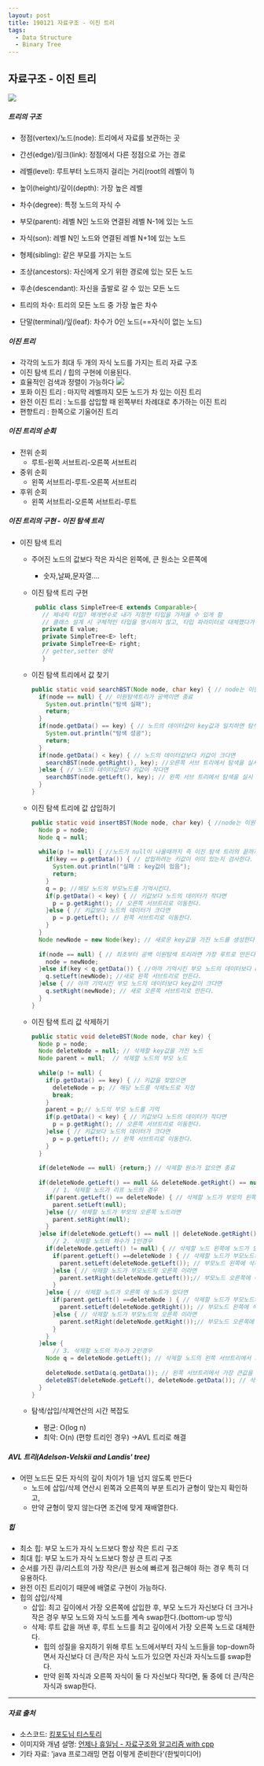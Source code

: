 ```yaml
---
layout: post
title: 190121 자료구조 - 이진 트리
tags:
  - Data Structure
  - Binary Tree
---
```

## 자료구조 - 이진 트리

<img src="http://ehpub.co.kr/wp-content/uploads/2016/06/2-110.png">

##### 트리의 구조

  - 정점(vertex)/노드(node): 트리에서 자료를 보관하는 곳

  - 간선(edge)/링크(link): 정점에서 다른 정점으로 가는 경로

  - 레벨(level): 루트부터 노드까지 걸리는 거리(root의 레벨이 1)

  - 높이(height)/깊이(depth): 가장 높은 레벨

  - 차수(degree): 특정 노드의 자식 수

  - 부모(parent): 레벨 N인 노드와 연결된 레벨 N-1에 있는 노드

  - 자식(son): 레벨 N인 노드와 연결된 레벨 N+1에 있는 노드

  - 형제(sibling): 같은 부모를 가지는 노드

  - 조상(ancestors): 자신에게 오기 위한 경로에 있는 모든 노드

  - 후손(descendant): 자신을 출발로 갈 수 있는 모든 노드

  - 트리의 차수: 트리의 모든 노드 중 가장 높은 차수

  - 단말(terminal)/잎(leaf): 차수가 0인 노드(==자식이 없는 노드)

    

##### 이진 트리

  - 각각의 노드가 최대 두 개의 자식 노드를 가지는 트리 자료 구조
  - 이진 탐색 트리 / 힙의 구현에 이용된다.
  - 효율적인 검색과 정렬이 가능하다
    <img src="http://ehpub.co.kr/wp-content/uploads/2016/06/3-50.png"> 
  - 포화 이진 트리 : 마지막 레벨까지 모든 노드가 차 있는 이진 트리
  - 완전 이진 트리 : 노드를 삽입할 때 왼쪽부터 차례대로 추가하는 이진 트리
  - 편향트리 : 한쪽으로 기울어진 트리



##### 이진 트리의 순회

  - 전위 순회
    - 루트-왼쪽 서브트리-오른쪽 서브트리
  - 중위 순회
    - 왼쪽 서브트리-루트-오른쪽 서브트리
  - 후위 순회
    - 왼쪽 서브트리-오른쪽 서브트리-루트



##### 이진 트리의 구현 - 이진 탐색 트리

- 이진 탐색 트리
  - 주어진 노드의 값보다 작은 자식은 왼쪽에, 큰 원소는 오른쪽에

    - 숫자,날짜,문자열....

  - 이진 탐색 트리 구현

       ```java
        public class SimpleTree<E extends Comparable>{
          // 제네릭 타입? 매개변수로 내가 지정한 타입을 가져올 수 있게 함
          // 클래스 설계 시 구체적인 타입을 명시하지 않고, 타입 파라미터로 대체했다가 실제 클래스가 사용될 때 구체적인 타입으로 지정되면서 타입변환을 최소화시킨다.
          private E value;
          private SimpleTree<E> left;
          private SimpleTree<E> right;
          // getter,setter 생략
          }
       ```

  - 이진 탐색 트리에서 값 찾기

      ```java
      public static void searchBST(Node node, char key) { // node는 이원 탐색 트리, key는 탐색 키 값
        if(node == null) { // 이원탐색트리가 공백이면 종료
          System.out.println("탐색 실패");
          return;
        }
        if(node.getData() == key) { // 노드의 데이터값이 key값과 일치하면 탐색 성공후 종료
          System.out.println("탐색 성공");
          return;
        }
        if(node.getData() < key) { // 노드의 데이터값보다 키값이 크다면 
          searchBST(node.getRight(), key); //오른쪽 서브 트리에서 탐색을 실시
        }else { // 노드의 데이터값보다 키값이 작다면
          searchBST(node.getLeft(), key); // 왼쪽 서브 트리에서 탐색을 실시
        }
      }
      ```

  - 이진 탐색 트리에 값 삽입하기

      ```java
      public static void insertBST(Node node, char key) { //node는 이원탐색트리, key는 삽입하려는 키 값
        Node p = node;
        Node q = null;
         
        while(p != null) { //노드가 null이 나올때까지 즉 이진 탐색 트리의 끝까지 검사 한다.
          if(key == p.getData()) { // 삽입하려는 키값이 이미 있는지 검사한다.
            System.out.println("실패 : key값이 있음");
            return;
          }
          q = p; //해당 노드의 부모노드를 기억시킨다.
          if(p.getData() < key) { // 키값보다 노드의 데이터가 작다면
            p = p.getRight(); // 오른쪽 서브트리로 이동한다.
          }else { // 키값보다 노드의 데이터가 크다면
            p = p.getLeft(); // 왼쪽 서브트리로 이동한다.
          }
        }
        Node newNode = new Node(key); // 새로운 key값을 가진 노드를 생성한다.
         
        if(node == null) { // 최초부터 공백 이원탐색 트리라면 가장 루트로 만든다.
          node = newNode;
        }else if(key < q.getData()) { //아까 기억시킨 부모 노드의 데이터보다 key값이 작다면
          q.setLeft(newNode); //새로 왼쪽 서브트리로 만든다.
        }else { // 아까 기억시킨 부모 노드의 데이터보다 key값이 크다면
          q.setRight(newNode); // 새로 오른쪽 서브트리로 만든다.
        }
      }
      ```

  - 이진 탐색 트리 값 삭제하기

      ```java
      public static void deleteBST(Node node, char key) {
        Node p = node;
        Node deleteNode = null; // 삭제할 key값을 가진 노드
        Node parent = null;  // 삭제할 노드의 부모 노드
         
        while(p != null) {
          if(p.getData() == key) { // 키값을 찾았으면
            deleteNode = p; // 해당 노드릉 삭제노드로 지정
            break;
          }
          parent = p;// 노드의 부모 노드를 기억
          if(p.getData() < key) { // 키값보다 노드의 데이터가 작다면
            p = p.getRight(); // 오른쪽 서브트리로 이동한다.
          }else { // 키값보다 노드의 데이터가 크다면
            p = p.getLeft(); // 왼쪽 서브트리로 이동한다.
          }
        }
         
        if(deleteNode == null) {return;} // 삭제할 원소가 없으면 종료
         
        if(deleteNode.getLeft() == null && deleteNode.getRight() == null) { 
            // 1. 삭제할 노드가 리프 노드의 경우
          if(parent.getLeft() == deleteNode) { // 삭제할 노드가 부모의 왼쪽 노드라면
            parent.setLeft(null);
          }else {// 삭제할 노드가 부모의 오른쪽 노드라면
            parent.setRight(null);
          }
        }else if(deleteNode.getLeft() == null || deleteNode.getRight() == null) {
            // 2. 삭제할 노드의 차수가 1인경우
          if(deleteNode.getLeft() != null) { // 삭제할 노드 왼쪽에 노드가 있다면
            if(parent.getLeft() ==deleteNode ) { // 삭제할 노드가 부모노드의 왼쪽이라면
              parent.setLeft(deleteNode.getLeft()); // 부모노드 왼쪽에 삭제할 노드의 왼쪽 서브트리를 붙인다.
            }else { // 삭제할 노드가 부모노드의 오른쪽 이라면
              parent.setRight(deleteNode.getLeft());// 부모노드 오른쪽에 삭제할 노드의 왼쪽 서브트리를 붙인다.
            }
          }else { // 삭제할 노드가 오른쪽 에 노드가 있다면
            if(parent.getLeft() ==deleteNode ) { // 삭제할 노드가 부모노드의 왼쪽이라면
              parent.setLeft(deleteNode.getRight()); // 부모노드 왼쪽에 삭제할 노드의 왼쪽 서브트리를 붙인다.
            }else { // 삭제할 노드가 부모노드의 오른쪽 이라면
              parent.setRight(deleteNode.getRight());// 부모노드 오른쪽에 삭제할 노드의 왼쪽 서브트리를 붙인다.
            }
          }
        }else { 
            // 3. 삭제할 노드의 차수가 2인경우
          Node q = deleteNode.getLeft(); // 삭제할 노드의 왼쪽 서브트리에서 최대 키값을 가져온다.
           
          deleteNode.setData(q.getData()); // 왼쪽 서브트리에서 가장 큰값을 삭제할 노드에 데이터에 넣는다.
          deleteBST(deleteNode.getLeft(), deleteNode.getData()); // 삭제할 노드 왼쪽의 노드를 삭제한다.
        }
      }
      ```

  - 탐색/삽입/삭제연산의 시간 복잡도
      - 평균: O(log n)
      - 최악: O(n) (편향 트리인 경우) ->AVL 트리로 해결



##### AVL 트리(Adelson-Velskii and Landis' tree)

- 어떤 노드든 모든 자식의 깊이 차이가 1을 넘지 않도록 만든다
  - 노드에 삽입/삭제 연산시 왼쪽과 오른쪽의 부분 트리가 균형이 맞는지 확인하고,
  - 만약 균형이 맞지 않는다면 조건에 맞게 재배열한다.



##### 힙

- 최소 힙: 부모 노드가 자식 노드보다 항상 작은 트리 구조
- 최대 힙: 부모 노드가 자식 노드보다 항상 큰 트리 구조
- 순서를 가진 큐/리스트의 가장 작은/큰 원소에 빠르게 접근해야 하는 경우 특히 더 유용하다.
- 완전 이진 트리이기 때문에 배열로 구현이 가능하다.
- 힙의 삽입/삭제
  - 삽입: 최고 깊이에서 가장 오른쪽에 삽입한 후, 부모 노드가 자신보다 더 크거나 작은 경우 부모 노드와 자식 노드를 계속 swap한다.(bottom-up 방식)
  - 삭제: 루트 값을 꺼낸 후, 루트 노드를 최고 깊이에서 가장 오른쪽 노드로 대체한다.
    - 힙의 성질을 유지하기 위해 루트 노드에서부터 자식 노드들을 top-down하면서 자신보다 더 큰/작은 자식 노드가 있으면 자신과 자식노드를 swap한다.
    - 만약 왼쪽 자식과 오른쪽 자식이 둘 다 자신보다 작다면, 둘 중에 더 큰/작은 자식과 swap한다.

------

##### 자료 출처

- 소스코드: [킹포도님 티스토리](http://kingpodo.tistory.com/29)
- 이미지와 개념 설명: [언제나 휴일님 - 자료구조와 알고리즘 with cpp](http://ehpub.co.kr/7-1-%ED%8A%B8%EB%A6%AC%EC%9D%98-%EC%9A%A9%EC%96%B4/)
- 기타 자료: 'java 프로그래밍 면접 이렇게 준비한다'(한빛미디어)
